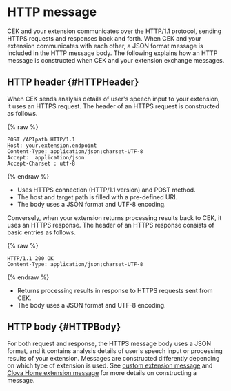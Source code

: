 # HTTP message
CEK and your extension communicates over the HTTP/1.1 protocol, sending HTTPS requests and responses back and forth. When CEK and your extension communicates with each other, a JSON format message is included in the HTTP message body. The following explains how an HTTP message is constructed when CEK and your extension exchange messages.

## HTTP header {#HTTPHeader}
When CEK sends analysis details of user's speech input to your extension, it uses an HTTPS request. The header of an HTTPS request is constructed as follows.

{% raw %}
```
POST /APIpath HTTP/1.1
Host: your.extension.endpoint
Content-Type: application/json;charset-UTF-8
Accept:  application/json
Accept-Charset : utf-8
```
{% endraw %}

* Uses HTTPS connection (HTTP/1.1 version) and POST method.
* The host and target path is filled with a pre-defined URI.
* The body uses a JSON format and UTF-8 encoding.


Conversely, when your extension returns processing results back to CEK, it uses an HTTPS response. The header of an HTTPS response consists of basic entries as follows.

{% raw %}
```
HTTP/1.1 200 OK
Content-Type: application/json;charset-UTF-8
```
{% endraw %}

* Returns processing results in response to HTTPS requests sent from CEK.
* The body uses a JSON format and UTF-8 encoding.

## HTTP body {#HTTPBody}
For both request and response, the HTTPS message body uses a JSON format, and it contains analysis details of user's speech input or processing results of your extension. Messages are constructed differently depending on which type of extension is used. See [custom extension message](/CEK/References/Custom_Extension_Message_Format.md) and [Clova Home extension message](/CEK/References/Clova_Home_Extension_Message_Format.md) for more details on constructing a message.